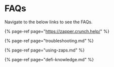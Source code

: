 # FAQs

Navigate to the below links to see the FAQs.

{% page-ref page="https://zapper.crunch.help/" %}

{% page-ref page="troubleshooting.md" %}

{% page-ref page="using-zaps.md" %}

{% page-ref page="defi-knowledge.md" %}